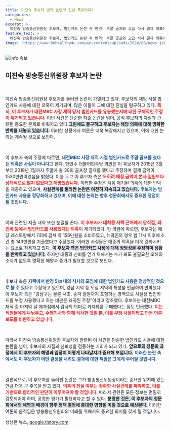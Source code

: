 ```yaml
---
title: 이진숙 후보자 법카 논란의 진실 폭로하다!
categories:
  - News
excerpt: >
  이진숙 방송통신위원장 후보자, 법인카드 논란 속 반격! 주말 골프와 고급 식사 결제 의혹에 대해 정당한 사용이라 주장하며 해명. 과연 진실은? 클릭하여 자세히 알아보세요!
feature_text: >
  이진숙 방송통신위원장 후보자, 법인카드 논란 속 반격! 주말 골프와 고급 식사 결제 의혹에 대해 정당한 사용이라 주장하며 해명. 과연 진실은? 클릭하여 자세히 알아보세요!
image: 'https://www.behealthy4u.com/wp-content/uploads/2024/06/news.jpg'
---
```


<p><img src="https://www.behealthy4u.com/wp-content/uploads/2024/06/news.jpg" alt="info 속보" /></p>

<h2 data-ke-size="size26">이진숙 방송통신위원장 후보자 논란</h2>

<p data-ke-size="size16">&nbsp;</p>

<p>이진숙 방송통신위원장 후보자를 둘러싼 논란이 가열되고 있다. 후보자의 재임 시절 법인카드 사용에 대한 의혹이 제기되며, 많은 이들이 그에 대한 진실을 탐구하고 있다. <b><span style="color: #ee2323;">특히, 이 후보자가 대전MBC 사장 재직 당시 법인카드를 유용했는지에 대한 구체적인 주장이 제기되고 있습니다.</span></b> 이번 사건은 단순한 지출 논란을 넘어, 공직 후보자의 자질과 관련된 중요한 문제로 비춰지고 있다.<b><span style="background-color: #21538527;">그럼에도 불구하고 후보자는 해당 의혹에 대해 명확한 반박을 내놓고 있습니다.</span></b> 이러한 상황에서 여론은 더욱 복잡해지고 있으며, 이에 대한 논의는 계속될 것으로 보인다.</p>

<p data-ke-size="size16">&nbsp;</p>

<p>이 후보자 측의 주장에 따르면, <b><span style="color: #1a5490;">대전MBC 사장 재직 시절 법인카드로 주말 골프를 쳤다는 의혹은 사실이 아니다</span></b>고 한다. 한민수 더불어민주당 의원은 이 후보자가 2015년 3월부터 2018년 1월까지 주말에 총 30회 골프장 결제를 했다고 주장하며 결제 금액이 1530만원이었음을 밝혔다. 이를 두고 이 후보자 측은 <b><span style="color: #ee2323;">오히려 배정 금액이 본사 임원보다 상대적으로 많지 않았다고 해명했습니다.</span></b> 이러한 주장은 처음 제기된 의혹에 대한 반박을 제공하고 있으며, <b><span style="background-color: #21538527;">사실관계를 둘러싼 논란은 여전히 지속되고 있습니다.</span></b> <b><span style="color: #1a5490;">후보자는 법인카드 사용을 정당화하고 있으며, 이에 대한 논의는 향후 청문회에서도 중요한 쟁점이 될 것입니다.</span></b></p>

<p data-ke-size="size16">&nbsp;</p>

<p>이와 관련된 지출 내역 또한 눈길을 끈다. <b><span style="color: #ee2323;">이 후보자가 대치동 자택 근처에서 양식집, 와인바 등에서 법인카드를 사용했다는 의혹</span></b>이 제기되었다. 한 의원에 따르면, 후보자는 해당 레스토랑에서 7회에 걸쳐 약 156만원을 소비하였고, 뉴와인의 경우 밤 11시 이후에 4건 총 143만원을 지출했다고 주장했다. 이러한 사실들은 대중의 의혹을 더욱 강화시키는 요소로 작용하고 있다. <b><span style="background-color: #21538527;">이 후보자 측은 법인카드 사용에 대해 정당성을 주장하며 상황을 반박하고 있습니다.</span></b> 하지만 대중의 신뢰를 얻기 위해서는 누가 봐도 불필요한 오해의 소지가 없도록 명확한 해명과 증거가 필요할 것으로 보인다.</p>

<p data-ke-size="size16">&nbsp;</p>

<p>후보자 측은 <b><span style="color: #1a5490;">자택에서 반경 5㎞ 내의 식사와 모임에 대한 법인카드 사용은 정상적인 것으로 볼 수 있다</span></b>고 주장하고 있으며, 강남 지역 등 도심 지역의 특성을 언급하며 반박했다. 이 후보자 측은 "강남구는 물론 서초, 송파 일원까지 포함하는 영역으로 사실상 법인카드를 부정 사용했다고 하는 비판은 왜곡된 주장"이라고 강조했다. 후보자는 대전MBC 재직 중 마지막 날 제과점에서 감사의 의미로 과자류를 구매했다는 점도 언급했다. <b><span style="color: #ee2323;">이는 직원들에게 나눠주고, 수행기사와 함께 식사한 것일 뿐, 이를 부정 사용이라고 만든 언론 보도를 비판하고 있습니다.</span></b></p>

<p data-ke-size="size16">&nbsp;</p>

<p>따라서 이진숙 방송통신위원장 후보자와 관련된 이 사건은 단순한 법인카드 사용에 대한 논란을 넘어, 후보자의 자질과 신뢰성을 검증하는 기회가 되고 있다. <b><span style="background-color: #21538527;">앞으로의 청문회 과정에서 이 후보자의 해명과 입장이 어떻게 나타날지가 중요해 보입니다.</span></b> <b><span style="color: #1a5490;">이러한 논란 속에서도 이 후보자가 어떤 결정을 내려도 결과에 대한 책임은 그에게 주어질 것입니다.</span></b></p>

<p data-ke-size="size16">&nbsp;</p>

<p>결론적으로, 이 후보자를 둘러싼 논란은 그가 방송통신위원장이라는 중요한 위치에 있는 만큼 더욱 큰 주목을 받고 있다. <b><span style="color: #ee2323;">의혹의 진실 여부는 정확한 사실관계를 파악하고, 이를 기반으로 합리적인 판단이 이루어져야 할 것입니다.</span></b> 따라서 관련된 모든 정보는 면밀히 검토되어야 하며, 공정한 평가가 필요하다고 할 수 있다. <b><span style="background-color: #21538527;">분명한 것은, 이 후보자의 청문회에서의 해명과 배경이 향후 정책 결정에 중대한 영향을 미칠 것으로 예상된다.</span></b> 이러한 여론의 움직임은 방송통신위원회의 미래를 위해서도 중요한 의미를 갖게 될 것입니다.</p>
생생한 뉴스, <a href="https://qoogle.tistory.com" rel="dofollow">qoogle.tistory.com</a>



